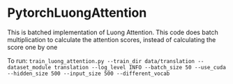 # PytorchLuongAttention
This is batched implementation of Luong Attention. This code does batch multiplication to calculate the attention scores, instead of calculating the score one by one

To run:
`train_luong_attention.py --train_dir data/translation --dataset_module translation --log_level INFO --batch_size 50 --use_cuda --hidden_size 500 --input_size 500 --different_vocab`